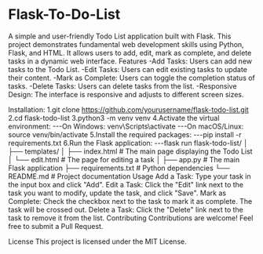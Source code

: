 # Flask-To-Do-List
A simple and user-friendly Todo List application built with Flask. This project demonstrates fundamental web development skills using Python, Flask, and HTML. It allows users to add, edit, mark as complete, and delete tasks in a dynamic web interface.
Features
-Add Tasks: Users can add new tasks to the Todo List.
-Edit Tasks: Users can edit existing tasks to update their content.
-Mark as Complete: Users can toggle the completion status of tasks.
-Delete Tasks: Users can delete tasks from the list.
-Responsive Design: The interface is responsive and adjusts to different screen sizes.

Installation:
1.git clone https://github.com/yourusername/flask-todo-list.git
2.cd flask-todo-list
3.python3 -m venv venv
4.Activate the virtual environment:
---On Windows:
         venv\Scripts\activate
---On macOS/Linux:
         source venv/bin/activate
5.Install the required packages:
---pip install -r requirements.txt
6.Run the Flask application:
---flask run
flask-todo-list/
│
├── templates/
│   ├── index.html        # The main page displaying the Todo List
│   └── edit.html         # The page for editing a task
│
├── app.py                # The main Flask application
├── requirements.txt      # Python dependencies
└── README.md             # Project documentation
Usage
Add a Task: Type your task in the input box and click "Add".
Edit a Task: Click the "Edit" link next to the task you want to modify, update the task, and click "Save".
Mark as Complete: Check the checkbox next to the task to mark it as complete. The task will be crossed out.
Delete a Task: Click the "Delete" link next to the task to remove it from the list.
Contributing
Contributions are welcome! Feel free to submit a Pull Request.

License
This project is licensed under the MIT License.



